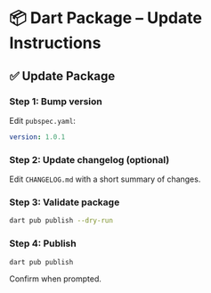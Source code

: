 # 📦 Dart Package – Update Instructions

## ✅ Update Package

### Step 1: Bump version

Edit `pubspec.yaml`:

```yaml
version: 1.0.1
```

### Step 2: Update changelog (optional)

Edit `CHANGELOG.md` with a short summary of changes.

### Step 3: Validate package

```bash
dart pub publish --dry-run
```

### Step 4: Publish

```bash
dart pub publish
```

Confirm when prompted.

